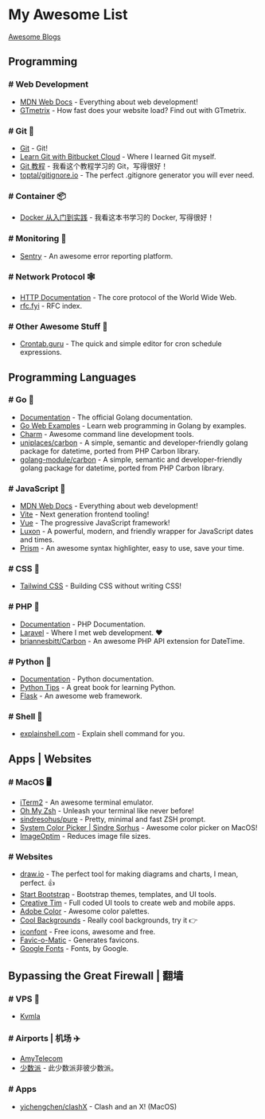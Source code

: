 # My Awesome List

[Awesome Blogs](./blogs.md)

## Programming

### # Web Development

- [MDN Web Docs](https://developer.mozilla.org/en-US/) - Everything about web development!
- [GTmetrix](https://gtmetrix.com/) - How fast does your website load? Find out with GTmetrix. 

### # Git 🌲

- [Git](https://git-scm.com/) - Git!
- [Learn Git with Bitbucket Cloud](https://www.atlassian.com/git/tutorials/learn-git-with-bitbucket-cloud) - Where I
  learned Git myself.
- [Git 教程](https://www.liaoxuefeng.com/wiki/896043488029600) - 我看这个教程学习的 Git，写得很好！
- [toptal/gitignore.io](https://github.com/toptal/gitignore.io) - The perfect .gitignore generator you will ever need.

### # Container 📦

- [Docker 从入门到实践](https://yeasy.gitbook.io/docker_practice/) - 我看这本书学习的 Docker, 写得很好！

### # Monitoring 👀

- [Sentry](https://sentry.io/) - An awesome error reporting platform.

### # Network Protocol 🕸

- [HTTP Documentation](https://httpwg.org/) - The core protocol of the World Wide Web.
- [rfc.fyi](https://rfc.fyi/) - RFC index.

### # Other Awesome Stuff 🧦

- [Crontab.guru](https://crontab.guru/) - The quick and simple editor for cron schedule expressions.

## Programming Languages

### # Go 💨

- [Documentation](https://golang.org/doc/) - The official Golang documentation.
- [Go Web Examples](https://gowebexamples.com/) - Learn web programming in Golang by examples.
- [Charm](https://charm.sh/) - Awesome command line development tools.  
- [uniplaces/carbon](https://github.com/uniplaces/carbon) - A simple, semantic and developer-friendly golang package for
  datetime, ported from PHP Carbon library.
- [golang-module/carbon](https://github.com/golang-module/carbon) - A simple, semantic and developer-friendly golang
  package for datetime, ported from PHP Carbon library.

### # JavaScript 🧤

- [MDN Web Docs](https://developer.mozilla.org/en-US/) - Everything about web development!
- [Vite](https://vitejs.dev/) - Next generation frontend tooling!
- [Vue](https://vuejs.org/) - The progressive JavaScript framework!
- [Luxon](https://moment.github.io/luxon/) - A powerful, modern, and friendly wrapper for JavaScript dates and times.
- [Prism](https://prismjs.com/) - An awesome syntax highlighter, easy to use, save your time.

### # CSS 🎨

- [Tailwind CSS](https://tailwindcss.com/) - Building CSS without writing CSS!

### # PHP 🐘

- [Documentation](https://www.php.net/) - PHP Documentation.
- [Laravel](https://laravel.com/) - Where I met web development. ❤️  
- [briannesbitt/Carbon](https://github.com/briannesbitt/Carbon) - An awesome PHP API extension for DateTime.

### # Python 🐍

- [Documentation](https://docs.python.org/3/) - Python documentation.
- [Python Tips](https://book.pythontips.com/en/latest/) - A great book for learning Python.
- [Flask](https://flask.palletsprojects.com/en/1.1.x/) - An awesome web framework.

### # Shell 🐚

- [explainshell.com](https://explainshell.com/) - Explain shell command for you.

## Apps | Websites

### # MacOS 🖥

- [iTerm2](https://iterm2.com/) - An awesome terminal emulator.
- [Oh My Zsh](https://ohmyz.sh/) - Unleash your terminal like never before!
- [sindresohus/pure](https://github.com/sindresorhus/pure) - Pretty, minimal and fast ZSH prompt.  
- [System Color Picker | Sindre Sorhus](https://sindresorhus.com/system-color-picker) - Awesome color picker on MacOS!
- [ImageOptim](https://imageoptim.com/mac) - Reduces image file sizes.

### # Websites

- [draw.io](https://app.diagrams.net/) - The perfect tool for making diagrams and charts, I mean, perfect. 👍
- [Start Bootstrap](https://startbootstrap.com/) - Bootstrap themes, templates, and UI tools.  
- [Creative Tim](https://www.creative-tim.com/) - Full coded UI tools to create web and mobile apps.
- [Adobe Color](https://color.adobe.com/explore) - Awesome color palettes.
- [Cool Backgrounds](https://coolbackgrounds.io/) - Really cool backgrounds, try it 👉  
- [iconfont](https://www.iconfont.cn/) - Free icons, awesome and free.
- [Favic-o-Matic](https://favicomatic.com/) - Generates favicons.  
- [Google Fonts](https://fonts.google.com/) - Fonts, by Google.

## Bypassing the Great Firewall | 翻墙

### # VPS 👾

- [Kvmla](https://www.kvmla.pro/)

### # Airports | 机场 ✈️

- [AmyTelecom](https://www.amysecure.com/)
- [少数派](https://ssp-cloud.net/) - 此少数派非彼少数派。

### # Apps

- [yichengchen/clashX](https://github.com/yichengchen/clashX) - Clash and an X! (MacOS)